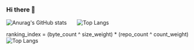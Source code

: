 ### Hi there 👋


 ![Anurag's GitHub stats](https://github-readme-stats.vercel.app/api?username=ngcsmm-aa&show_icons=true&theme=radical)  &nbsp; &nbsp; &nbsp;   ![Top Langs](https://github-readme-stats.vercel.app/api/top-langs/?username=ngcsmm-aa&layout=compact&theme=radical) 


ranking_index = (byte_count ^ size_weight) * (repo_count ^ count_weight)
![Top Langs](https://github-readme-stats.vercel.app/api/top-langs/?username=ngcsmm-aa&hide_progress=true)
<!--
**ngcsmm-aa/ngcsmm-aa** is a ✨ _special_ ✨ repository because its `README.md` (this file) appears on your GitHub profile.

Here are some ideas to get you started:

- 🔭 I’m currently working on ...
- 🌱 I’m currently learning ...
- 👯 I’m looking to collaborate on ...
- 🤔 I’m looking for help with ...
- 💬 Ask me about ...
- 📫 How to reach me: ...
- 😄 Pronouns: ...
- ⚡ Fun fact: ...
-->
